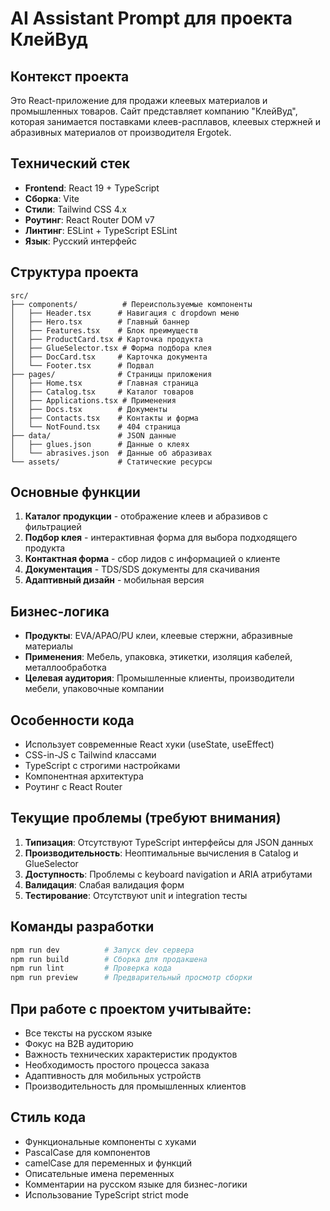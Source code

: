 # AI Assistant Prompt для проекта КлейВуд

## Контекст проекта

Это React-приложение для продажи клеевых материалов и промышленных товаров. Сайт представляет компанию "КлейВуд", которая занимается поставками клеев-расплавов, клеевых стержней и абразивных материалов от производителя Ergotek.

## Технический стек

- **Frontend**: React 19 + TypeScript
- **Сборка**: Vite
- **Стили**: Tailwind CSS 4.x
- **Роутинг**: React Router DOM v7
- **Линтинг**: ESLint + TypeScript ESLint
- **Язык**: Русский интерфейс

## Структура проекта

```
src/
├── components/          # Переиспользуемые компоненты
│   ├── Header.tsx      # Навигация с dropdown меню
│   ├── Hero.tsx        # Главный баннер
│   ├── Features.tsx    # Блок преимуществ
│   ├── ProductCard.tsx # Карточка продукта
│   ├── GlueSelector.tsx # Форма подбора клея
│   ├── DocCard.tsx     # Карточка документа
│   └── Footer.tsx      # Подвал
├── pages/              # Страницы приложения
│   ├── Home.tsx        # Главная страница
│   ├── Catalog.tsx     # Каталог товаров
│   ├── Applications.tsx # Применения
│   ├── Docs.tsx        # Документы
│   ├── Contacts.tsx    # Контакты и форма
│   └── NotFound.tsx    # 404 страница
├── data/               # JSON данные
│   ├── glues.json      # Данные о клеях
│   └── abrasives.json  # Данные об абразивах
└── assets/             # Статические ресурсы
```

## Основные функции

1. **Каталог продукции** - отображение клеев и абразивов с фильтрацией
2. **Подбор клея** - интерактивная форма для выбора подходящего продукта
3. **Контактная форма** - сбор лидов с информацией о клиенте
4. **Документация** - TDS/SDS документы для скачивания
5. **Адаптивный дизайн** - мобильная версия

## Бизнес-логика

- **Продукты**: EVA/APAO/PU клеи, клеевые стержни, абразивные материалы
- **Применения**: Мебель, упаковка, этикетки, изоляция кабелей, металлообработка
- **Целевая аудитория**: Промышленные клиенты, производители мебели, упаковочные компании

## Особенности кода

- Использует современные React хуки (useState, useEffect)
- CSS-in-JS с Tailwind классами
- TypeScript с строгими настройками
- Компонентная архитектура
- Роутинг с React Router

## Текущие проблемы (требуют внимания)

1. **Типизация**: Отсутствуют TypeScript интерфейсы для JSON данных
2. **Производительность**: Неоптимальные вычисления в Catalog и GlueSelector
3. **Доступность**: Проблемы с keyboard navigation и ARIA атрибутами
4. **Валидация**: Слабая валидация форм
5. **Тестирование**: Отсутствуют unit и integration тесты

## Команды разработки

```bash
npm run dev          # Запуск dev сервера
npm run build        # Сборка для продакшена
npm run lint         # Проверка кода
npm run preview      # Предварительный просмотр сборки
```

## При работе с проектом учитывайте:

- Все тексты на русском языке
- Фокус на B2B аудиторию
- Важность технических характеристик продуктов
- Необходимость простого процесса заказа
- Адаптивность для мобильных устройств
- Производительность для промышленных клиентов

## Стиль кода

- Функциональные компоненты с хуками
- PascalCase для компонентов
- camelCase для переменных и функций
- Описательные имена переменных
- Комментарии на русском языке для бизнес-логики
- Использование TypeScript strict mode
